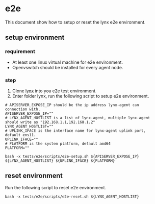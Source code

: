 # e2e
This document show how to setup or reset the lynx e2e environment.

## setup environment

### requirement
- At least one linux virtual machine for e2e environment.
- Openvswitch should be installed for every agent node.

### step
1. Clone [lynx](https://github.com/smartxworks/lynx.git) into you e2e test environment.
2. Enter folder lynx, run the following script to setup e2e environment.
```shell script
# APISERVER_EXPOSE_IP should be the ip address lynx-agent can connection with.
APISERVER_EXPOSE_IP=""
# LYNX_AGENT_HOSTLIST is a list of lynx-agent, multiple lynx-agent should write as "192.168.1.1,192.168.1.2"
LYNX_AGENT_HOSTLIST=""
# UPLINK_IFACE is the interface name for lynx-agent uplink port, default ens11.
UPLINK_IFACE=""
# PLATFORM is the system platform, default amd64
PLATFORM=""

bash -x tests/e2e/scripts/e2e-setup.sh ${APISERVER_EXPOSE_IP} ${LYNX_AGENT_HOSTLIST} ${UPLINK_IFACE} ${PLATFORM}
```

## reset environment
Run the following script to reset e2e environment.
```shell script
bash -x tests/e2e/scripts/e2e-reset.sh ${LYNX_AGENT_HOSTLIST}
```
